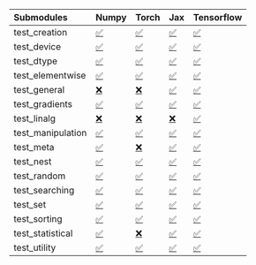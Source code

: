 | Submodules        | Numpy                                                                                                                           | Torch                                                                                                                           | Jax                                                                                                                             | Tensorflow                                                                                                                      |
|:------------------|:--------------------------------------------------------------------------------------------------------------------------------|:--------------------------------------------------------------------------------------------------------------------------------|:--------------------------------------------------------------------------------------------------------------------------------|:--------------------------------------------------------------------------------------------------------------------------------|
| test_creation     | <a href="https://github.com/unifyai/ivy/runs/7991839593?check_suite_focus=true" rel="noopener noreferrer" target="_blank">✅</a> | <a href="https://github.com/unifyai/ivy/runs/7991841875?check_suite_focus=true" rel="noopener noreferrer" target="_blank">✅</a> | <a href="https://github.com/unifyai/ivy/runs/7991843980?check_suite_focus=true" rel="noopener noreferrer" target="_blank">✅</a> | <a href="https://github.com/unifyai/ivy/runs/7991846206?check_suite_focus=true" rel="noopener noreferrer" target="_blank">✅</a> |
| test_device       | <a href="https://github.com/unifyai/ivy/runs/7991839716?check_suite_focus=true" rel="noopener noreferrer" target="_blank">✅</a> | <a href="https://github.com/unifyai/ivy/runs/7991842017?check_suite_focus=true" rel="noopener noreferrer" target="_blank">✅</a> | <a href="https://github.com/unifyai/ivy/runs/7991844109?check_suite_focus=true" rel="noopener noreferrer" target="_blank">✅</a> | <a href="https://github.com/unifyai/ivy/runs/7991846337?check_suite_focus=true" rel="noopener noreferrer" target="_blank">✅</a> |
| test_dtype        | <a href="https://github.com/unifyai/ivy/runs/7991839883?check_suite_focus=true" rel="noopener noreferrer" target="_blank">✅</a> | <a href="https://github.com/unifyai/ivy/runs/7991842175?check_suite_focus=true" rel="noopener noreferrer" target="_blank">✅</a> | <a href="https://github.com/unifyai/ivy/runs/7991844235?check_suite_focus=true" rel="noopener noreferrer" target="_blank">✅</a> | <a href="https://github.com/unifyai/ivy/runs/7991846491?check_suite_focus=true" rel="noopener noreferrer" target="_blank">✅</a> |
| test_elementwise  | <a href="https://github.com/unifyai/ivy/runs/7991840021?check_suite_focus=true" rel="noopener noreferrer" target="_blank">✅</a> | <a href="https://github.com/unifyai/ivy/runs/7991842274?check_suite_focus=true" rel="noopener noreferrer" target="_blank">✅</a> | <a href="https://github.com/unifyai/ivy/runs/7991844367?check_suite_focus=true" rel="noopener noreferrer" target="_blank">✅</a> | <a href="https://github.com/unifyai/ivy/runs/7991846635?check_suite_focus=true" rel="noopener noreferrer" target="_blank">✅</a> |
| test_general      | <a href="https://github.com/unifyai/ivy/runs/7991840162?check_suite_focus=true" rel="noopener noreferrer" target="_blank">❌</a> | <a href="https://github.com/unifyai/ivy/runs/7991842412?check_suite_focus=true" rel="noopener noreferrer" target="_blank">❌</a> | <a href="https://github.com/unifyai/ivy/runs/7991844494?check_suite_focus=true" rel="noopener noreferrer" target="_blank">✅</a> | <a href="https://github.com/unifyai/ivy/runs/7991846756?check_suite_focus=true" rel="noopener noreferrer" target="_blank">✅</a> |
| test_gradients    | <a href="https://github.com/unifyai/ivy/runs/7991840263?check_suite_focus=true" rel="noopener noreferrer" target="_blank">✅</a> | <a href="https://github.com/unifyai/ivy/runs/7991842558?check_suite_focus=true" rel="noopener noreferrer" target="_blank">✅</a> | <a href="https://github.com/unifyai/ivy/runs/7991844608?check_suite_focus=true" rel="noopener noreferrer" target="_blank">✅</a> | <a href="https://github.com/unifyai/ivy/runs/7991846897?check_suite_focus=true" rel="noopener noreferrer" target="_blank">✅</a> |
| test_linalg       | <a href="https://github.com/unifyai/ivy/runs/7991840433?check_suite_focus=true" rel="noopener noreferrer" target="_blank">❌</a> | <a href="https://github.com/unifyai/ivy/runs/7991842672?check_suite_focus=true" rel="noopener noreferrer" target="_blank">❌</a> | <a href="https://github.com/unifyai/ivy/runs/7991844726?check_suite_focus=true" rel="noopener noreferrer" target="_blank">❌</a> | <a href="https://github.com/unifyai/ivy/runs/7991847039?check_suite_focus=true" rel="noopener noreferrer" target="_blank">✅</a> |
| test_manipulation | <a href="https://github.com/unifyai/ivy/runs/7991840597?check_suite_focus=true" rel="noopener noreferrer" target="_blank">✅</a> | <a href="https://github.com/unifyai/ivy/runs/7991842753?check_suite_focus=true" rel="noopener noreferrer" target="_blank">✅</a> | <a href="https://github.com/unifyai/ivy/runs/7991844933?check_suite_focus=true" rel="noopener noreferrer" target="_blank">✅</a> | <a href="https://github.com/unifyai/ivy/runs/7991847174?check_suite_focus=true" rel="noopener noreferrer" target="_blank">✅</a> |
| test_meta         | <a href="https://github.com/unifyai/ivy/runs/7991840800?check_suite_focus=true" rel="noopener noreferrer" target="_blank">✅</a> | <a href="https://github.com/unifyai/ivy/runs/7991842858?check_suite_focus=true" rel="noopener noreferrer" target="_blank">❌</a> | <a href="https://github.com/unifyai/ivy/runs/7991845068?check_suite_focus=true" rel="noopener noreferrer" target="_blank">✅</a> | <a href="https://github.com/unifyai/ivy/runs/7991847303?check_suite_focus=true" rel="noopener noreferrer" target="_blank">✅</a> |
| test_nest         | <a href="https://github.com/unifyai/ivy/runs/7991840943?check_suite_focus=true" rel="noopener noreferrer" target="_blank">✅</a> | <a href="https://github.com/unifyai/ivy/runs/7991842978?check_suite_focus=true" rel="noopener noreferrer" target="_blank">✅</a> | <a href="https://github.com/unifyai/ivy/runs/7991845201?check_suite_focus=true" rel="noopener noreferrer" target="_blank">✅</a> | <a href="https://github.com/unifyai/ivy/runs/7991847423?check_suite_focus=true" rel="noopener noreferrer" target="_blank">✅</a> |
| test_random       | <a href="https://github.com/unifyai/ivy/runs/7991841072?check_suite_focus=true" rel="noopener noreferrer" target="_blank">✅</a> | <a href="https://github.com/unifyai/ivy/runs/7991843125?check_suite_focus=true" rel="noopener noreferrer" target="_blank">✅</a> | <a href="https://github.com/unifyai/ivy/runs/7991845352?check_suite_focus=true" rel="noopener noreferrer" target="_blank">✅</a> | <a href="https://github.com/unifyai/ivy/runs/7991847542?check_suite_focus=true" rel="noopener noreferrer" target="_blank">✅</a> |
| test_searching    | <a href="https://github.com/unifyai/ivy/runs/7991841201?check_suite_focus=true" rel="noopener noreferrer" target="_blank">✅</a> | <a href="https://github.com/unifyai/ivy/runs/7991843244?check_suite_focus=true" rel="noopener noreferrer" target="_blank">✅</a> | <a href="https://github.com/unifyai/ivy/runs/7991845522?check_suite_focus=true" rel="noopener noreferrer" target="_blank">✅</a> | <a href="https://github.com/unifyai/ivy/runs/7991847646?check_suite_focus=true" rel="noopener noreferrer" target="_blank">✅</a> |
| test_set          | <a href="https://github.com/unifyai/ivy/runs/7991841325?check_suite_focus=true" rel="noopener noreferrer" target="_blank">✅</a> | <a href="https://github.com/unifyai/ivy/runs/7991843391?check_suite_focus=true" rel="noopener noreferrer" target="_blank">✅</a> | <a href="https://github.com/unifyai/ivy/runs/7991845676?check_suite_focus=true" rel="noopener noreferrer" target="_blank">✅</a> | <a href="https://github.com/unifyai/ivy/runs/7991847816?check_suite_focus=true" rel="noopener noreferrer" target="_blank">✅</a> |
| test_sorting      | <a href="https://github.com/unifyai/ivy/runs/7991841442?check_suite_focus=true" rel="noopener noreferrer" target="_blank">✅</a> | <a href="https://github.com/unifyai/ivy/runs/7991843527?check_suite_focus=true" rel="noopener noreferrer" target="_blank">✅</a> | <a href="https://github.com/unifyai/ivy/runs/7991845789?check_suite_focus=true" rel="noopener noreferrer" target="_blank">✅</a> | <a href="https://github.com/unifyai/ivy/runs/7991847934?check_suite_focus=true" rel="noopener noreferrer" target="_blank">✅</a> |
| test_statistical  | <a href="https://github.com/unifyai/ivy/runs/7991841579?check_suite_focus=true" rel="noopener noreferrer" target="_blank">✅</a> | <a href="https://github.com/unifyai/ivy/runs/7991843680?check_suite_focus=true" rel="noopener noreferrer" target="_blank">❌</a> | <a href="https://github.com/unifyai/ivy/runs/7991845921?check_suite_focus=true" rel="noopener noreferrer" target="_blank">✅</a> | <a href="https://github.com/unifyai/ivy/runs/7991848116?check_suite_focus=true" rel="noopener noreferrer" target="_blank">✅</a> |
| test_utility      | <a href="https://github.com/unifyai/ivy/runs/7991841728?check_suite_focus=true" rel="noopener noreferrer" target="_blank">✅</a> | <a href="https://github.com/unifyai/ivy/runs/7991843871?check_suite_focus=true" rel="noopener noreferrer" target="_blank">✅</a> | <a href="https://github.com/unifyai/ivy/runs/7991846090?check_suite_focus=true" rel="noopener noreferrer" target="_blank">✅</a> | <a href="https://github.com/unifyai/ivy/runs/7991848290?check_suite_focus=true" rel="noopener noreferrer" target="_blank">✅</a> |